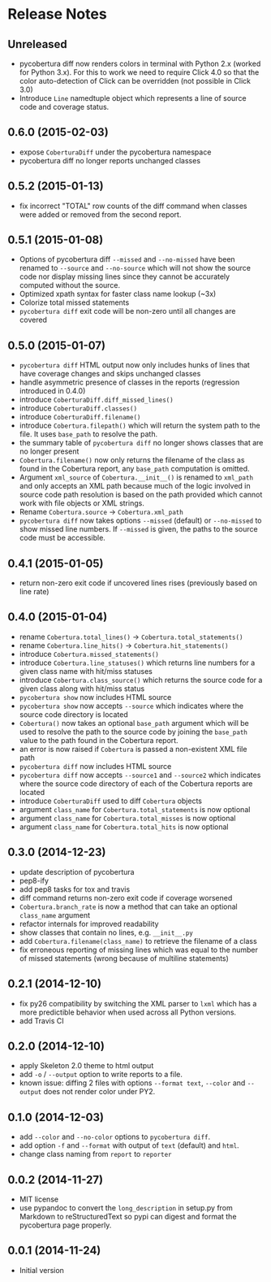 # Release Notes

## Unreleased

* pycobertura diff now renders colors in terminal with Python 2.x (worked for
  Python 3.x). For this to work we need to require Click 4.0 so that the color
  auto-detection of Click can be overridden (not possible in Click 3.0)
* Introduce `Line` namedtuple object which represents a line of source code and
  coverage status.

## 0.6.0 (2015-02-03)

* expose `CoberturaDiff` under the pycobertura namespace
* pycobertura diff no longer reports unchanged classes

## 0.5.2 (2015-01-13)

* fix incorrect "TOTAL" row counts of the diff command when classes were added
  or removed from the second report.

## 0.5.1 (2015-01-08)

* Options of pycobertura diff `--missed` and `--no-missed` have been renamed to
  `--source` and `--no-source` which will not show the source code nor display
  missing lines since they cannot be accurately computed without the source.
* Optimized xpath syntax for faster class name lookup (~3x)
* Colorize total missed statements
* `pycobertura diff` exit code will be non-zero until all changes are covered

## 0.5.0 (2015-01-07)

* `pycobertura diff` HTML output now only includes hunks of lines that have
  coverage changes and skips unchanged classes
* handle asymmetric presence of classes in the reports (regression
  introduced in 0.4.0)
* introduce `CoberturaDiff.diff_missed_lines()`
* introduce `CoberturaDiff.classes()`
* introduce `CoberturaDiff.filename()`
* introduce `Cobertura.filepath()` which will return the system path to the
  file. It uses `base_path` to resolve the path.
* the summary table of `pycobertura diff` no longer shows classes that are no
  longer present
* `Cobertura.filename()` now only returns the filename of the class as found in
  the Cobertura report, any `base_path` computation is omitted.
* Argument `xml_source` of `Cobertura.__init__()` is renamed to `xml_path` and
  only accepts an XML path because much of the logic involved in source code
  path resolution is based on the path provided which cannot work with file
  objects or XML strings.
* Rename `Cobertura.source` -> `Cobertura.xml_path`
* `pycobertura diff` now takes options `--missed` (default) or `--no-missed` to
  show missed line numbers. If `--missed` is given, the paths to the source
  code must be accessible.

## 0.4.1 (2015-01-05)

* return non-zero exit code if uncovered lines rises (previously based on line
  rate)

## 0.4.0 (2015-01-04)

* rename `Cobertura.total_lines()` -> `Cobertura.total_statements()`
* rename `Cobertura.line_hits()` -> `Cobertura.hit_statements()`
* introduce `Cobertura.missed_statements()`
* introduce `Cobertura.line_statuses()` which returns line numbers for a
  given class name with hit/miss statuses
* introduce `Cobertura.class_source()` which returns the source code for a
  given class along with hit/miss status
* `pycobertura show` now includes HTML source
* `pycobertura show` now accepts `--source` which indicates where the source
  code directory is located
* `Cobertura()` now takes an optional `base_path` argument which will be used
  to resolve the path to the source code by joining the `base_path` value to
  the path found in the Cobertura report.
* an error is now raised if `Cobertura` is passed a non-existent XML file path
* `pycobertura diff` now includes HTML source
* `pycobertura diff` now accepts `--source1` and `--source2` which indicates
  where the source code directory of each of the Cobertura reports are located
* introduce `CoberturaDiff` used to diff `Cobertura` objects
* argument `class_name` for `Cobertura.total_statements` is now optional
* argument `class_name` for `Cobertura.total_misses` is now optional
* argument `class_name` for `Cobertura.total_hits` is now optional

## 0.3.0 (2014-12-23)

* update description of pycobertura
* pep8-ify
* add pep8 tasks for tox and travis
* diff command returns non-zero exit code if coverage worsened
* `Cobertura.branch_rate` is now a method that can take an optional
  `class_name` argument
* refactor internals for improved readability
* show classes that contain no lines, e.g. `__init__.py`
* add `Cobertura.filename(class_name)` to retrieve the filename of a class
* fix erroneous reporting of missing lines which was equal to the number of
  missed statements (wrong because of multiline statements)

## 0.2.1 (2014-12-10)

* fix py26 compatibility by switching the XML parser to `lxml` which has a more
  predictible behavior when used across all Python versions.
* add Travis CI

## 0.2.0 (2014-12-10)

* apply Skeleton 2.0 theme to html output
* add `-o` / `--output` option to write reports to a file.
* known issue: diffing 2 files with options `--format text`, `--color` and
  `--output` does not render color under PY2.

## 0.1.0 (2014-12-03)

* add `--color` and `--no-color` options to `pycobertura diff`.
* add option `-f` and `--format` with output of `text` (default) and `html`.
* change class naming from `report` to `reporter`

## 0.0.2 (2014-11-27)

* MIT license
* use pypandoc to convert the `long_description` in setup.py from Markdown to
  reStructuredText so pypi can digest and format the pycobertura page properly.

## 0.0.1 (2014-11-24)

* Initial version
